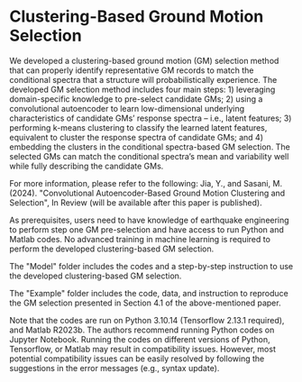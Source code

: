 # Clustering-Based Ground Motion Selection 
We developed a clustering-based ground motion (GM) selection method that can properly identify representative GM records to match the conditional spectra that a structure will probabilistically experience. The developed GM selection method includes four main steps: 1) leveraging domain-specific knowledge to pre-select candidate GMs; 2) using a convolutional autoencoder to learn low-dimensional underlying characteristics of candidate GMs’ response spectra – i.e., latent features; 3) performing k-means clustering to classify the learned latent features, equivalent to cluster the response spectra of candidate GMs; and 4) embedding the clusters in the conditional spectra-based GM selection. The selected GMs can match the conditional spectra’s mean and variability well while fully describing the candidate GMs.

For more information, please refer to the following:
Jia, Y., and Sasani, M. (2024). "Convolutional Autoencoder-Based Ground Motion Clustering and Selection", In Review (will be available after this paper is published). 


As prerequisites, users need to have knowledge of earthquake engineering to perform step one GM pre-selection and have access to run Python and Matlab codes. No advanced training in machine learning is required to perform the developed clustering-based GM selection. 


The "Model" folder includes the codes and a step-by-step instruction to use the developed clustering-based GM selection. 

The "Example" folder includes the code, data, and instruction to reproduce the GM selection presented in Section 4.1 of the above-mentioned paper.


Note that the codes are run on Python 3.10.14 (Tensorflow 2.13.1 required), and Matlab R2023b. The authors recommend running Python codes on Jupyter Notebook. Running the codes on different versions of Python, Tensorflow, or Matlab may result in compatibility issues. However, most potential compatibility issues can be easily resolved by following the suggestions in the error messages (e.g., syntax update).
